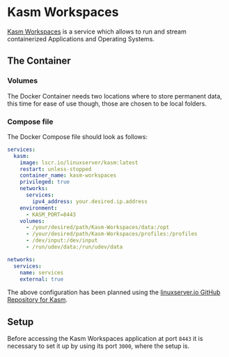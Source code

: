 # Kasm Workspaces

[Kasm Workspaces](https://www.kasmweb.com/) is a service which allows to run and stream containerized Applications and Operating Systems.

## The Container

### Volumes

The Docker Container needs two locations where to store permanent data, this time for ease of use though, those are chosen to be local folders.

### Compose file

The Docker Compose file should look as follows:

```yaml
services:
  kasm:
    image: lscr.io/linuxserver/kasm:latest
    restart: unless-stopped
    container_name: kasm-workspaces
    privileged: true
    networks:
      services:
        ipv4_address: your.desired.ip.address
    environment:
      - KASM_PORT=8443
    volumes:
      - /your/desired/path/Kasm-Workspaces/data:/opt
      - /your/desired/path/Kasm-Workspaces/profiles:/profiles
      - /dev/input:/dev/input
      - /run/udev/data:/run/udev/data

networks:
  services:
    name: services
    external: true
```

The above configuration has been planned using the [linuxserver.io GitHub Repository for Kasm](https://github.com/linuxserver/docker-kasm).

## Setup

Before accessing the Kasm Workspaces application at port `8443` it is necessary to set it up by using its port `3000`, where the setup is.